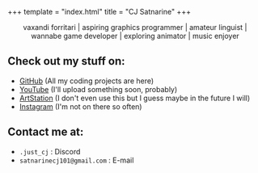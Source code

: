 +++
template = "index.html"
title = "CJ Satnarine"
+++
<center><p><span id="vaxandi_forritari"> vaxandi forritari </span> | <span id="aspiring_graphics_programmer"> aspiring graphics programmer </span> |  <span id="amateur_linguist"> amateur linguist </span> | <span id="wannabe_game_developer"> wannabe game developer </span> | <span id="junior_animator"> exploring animator </span> | <span id="music_enjoyer"> music enjoyer </span></p></center>


## Check out my stuff on: 
- [GitHub](https://github.com/CJSatnarine) (All my coding projects are here)
- [YouTube](https://www.youtube.com/@CJSatnarine) (I'll upload something soon, probably)
- [ArtStation](https://www.artstation.com/cjsatnarine) (I don't even use this but I guess maybe in the future I will)
- [Instagram](https://www.instagram.com/cjsatnarine/) (I'm not on there so often)

## Contact me at:
- `.just_cj` : Discord
- `satnarinecj101@gmail.com` : E-mail
<canvas id="rendering_canvas"/>
